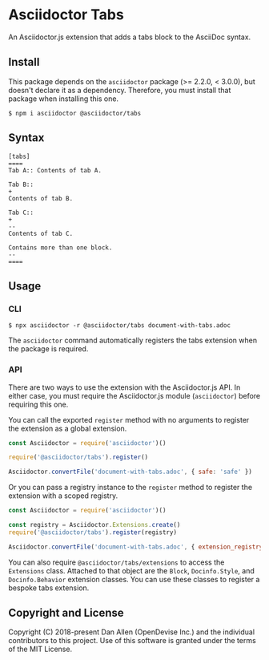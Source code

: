 # Asciidoctor Tabs

An Asciidoctor.js extension that adds a tabs block to the AsciiDoc syntax.

## Install

This package depends on the `asciidoctor` package (>= 2.2.0, < 3.0.0), but doesn't declare it as a dependency.
Therefore, you must install that package when installing this one.

```console
$ npm i asciidoctor @asciidoctor/tabs
```

## Syntax

```asciidoc
[tabs]
====
Tab A:: Contents of tab A.

Tab B::
+
Contents of tab B.

Tab C::
+
--
Contents of tab C.

Contains more than one block.
--
====
```

## Usage

### CLI

```console
$ npx asciidoctor -r @asciidoctor/tabs document-with-tabs.adoc
```

The `asciidoctor` command automatically registers the tabs extension when the package is required.

### API

There are two ways to use the extension with the Asciidoctor.js API.
In either case, you must require the Asciidoctor.js module (`asciidoctor`) before requiring this one.

You can call the exported `register` method with no arguments to register the extension as a global extension.

```js
const Asciidoctor = require('asciidoctor')()

require('@asciidoctor/tabs').register()

Asciidoctor.convertFile('document-with-tabs.adoc', { safe: 'safe' })
```

Or you can pass a registry instance to the `register` method to register the extension with a scoped registry.

```js
const Asciidoctor = require('asciidoctor')()

const registry = Asciidoctor.Extensions.create()
require('@asciidoctor/tabs').register(registry)

Asciidoctor.convertFile('document-with-tabs.adoc', { extension_registry: registry, safe: 'safe' })
```

You can also require `@asciidoctor/tabs/extensions` to access the `Extensions` class.
Attached to that object are the `Block`, `Docinfo.Style`, and `Docinfo.Behavior` extension classes.
You can use these classes to register a bespoke tabs extension.

## Copyright and License

Copyright (C) 2018-present Dan Allen (OpenDevise Inc.) and the individual contributors to this project.
Use of this software is granted under the terms of the MIT License.
